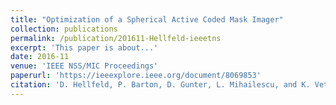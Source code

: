 ```yaml
---
title: "Optimization of a Spherical Active Coded Mask Imager"
collection: publications
permalink: /publication/201611-Hellfeld-ieeetns
excerpt: 'This paper is about...'
date: 2016-11
venue: 'IEEE NSS/MIC Proceedings'
paperurl: 'https://ieeexplore.ieee.org/document/8069853'
citation: 'D. Hellfeld, P. Barton, D. Gunter, L. Mihailescu, and K. Vetter, &quot;Optimization of a Spherical Active Coded Mask Imager&quot;, <i>in Proc. IEEE NSS-MIC</i>, Strasbourg, France, Nov. 2016.'
---
```

